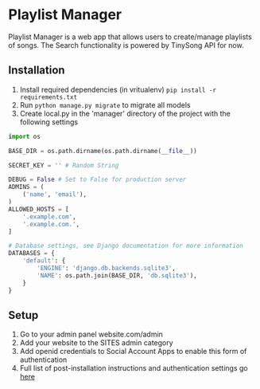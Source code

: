 Playlist Manager
===
Playlist Manager is a web app that allows users to create/manage playlists of songs. The Search functionality is powered by TinySong API for now.

Installation
---
1. Install required dependencies (in vritualenv) `pip install -r requirements.txt`
2. Run `python manage.py migrate` to migrate all models
3. Create local.py in the 'manager' directory of the project with the following settings

``` python
import os

BASE_DIR = os.path.dirname(os.path.dirname(__file__))

SECRET_KEY = '' # Random String

DEBUG = False # Set to False for production server 
ADMINS = (
    ('name', 'email'),
)
ALLOWED_HOSTS = [
    '.example.com',
    '.example.com.',
]

# Database settings, see Django documentation for more information
DATABASES = {
    'default': {
        'ENGINE': 'django.db.backends.sqlite3',
        'NAME': os.path.join(BASE_DIR, 'db.sqlite3'),
    }
}
```

Setup
---
1. Go to your admin panel website.com/admin
2. Add your website to the SITES admin category
3. Add openid credentials to Social Account Apps to enable this form of authentication
4. Full list of post-installation instructions and authentication settings go  [here](http://django-allauth.readthedocs.org/en/latest/installation.html)
